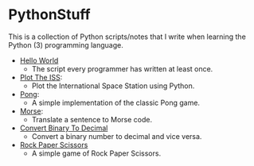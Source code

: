 # PythonStuff

This is a collection of Python scripts/notes that I write when learning the Python (3) programming language.

-  [Hello World](./Hello%20World/)
   -  The script every programmer has written at least once.
-  [Plot The ISS](./Plot%20The%20ISS/):
   -  Plot the International Space Station using Python.
-  [Pong](./Pong/):
   -  A simple implementation of the classic Pong game.
-  [Morse](./Morse/):
   -  Translate a sentence to Morse code.
-  [Convert Binary To Decimal](./Conver%20Binary%20To%20Decimal/)
   -  Convert a binary number to decimal and vice versa.
-  [Rock Paper Scissors](./Rock%20Paper%20Scissors/)
   -  A simple game of Rock Paper Scissors.
